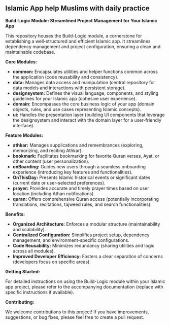 ## Islamic App help Muslims with daily practice


**Build-Logic Module: Streamlined Project Management for Your Islamic App**

This repository houses the Build-Logic module, a cornerstone for establishing a well-structured and efficient Islamic app. It streamlines dependency management and project configuration, ensuring a clean and maintainable codebase.

**Core Modules:**

* **common:** Encapsulates utilities and helper functions common across the application (code reusability and consistency).
* **data:** Manages data access and manipulation (central repository for data models and interactions with persistent storage).
* **designsystem:** Defines the visual language, components, and styling guidelines for your Islamic app (cohesive user experience).
* **domain:** Encompasses the core business logic of your app (domain objects, rules, and use cases representing Islamic concepts).
* **ui:** Handles the presentation layer (building UI components that leverage the designsystem and interact with the domain layer for a user-friendly interface).

**Feature Modules:**

* **athkar:** Manages supplications and remembrances (exploring, memorizing, and reciting Athkar).
* **bookmark:** Facilitates bookmarking for favorite Quran verses, Ayat, or other content (user personalization).
* **onBoarding:** Guides new users through a seamless onboarding experience (introducing key features and functionalities).
* **OnThisDay:** Presents Islamic historical events or significant dates (current date or user-selected preferences).
* **prayer:** Provides accurate and timely prayer times based on user location (including Athan notifications).
* **quran:** Offers comprehensive Quran access (potentially incorporating translations, recitations, tajweed rules, and search functionalities).

**Benefits:**

* **Organized Architecture:** Enforces a modular structure (maintainability and scalability).
* **Centralized Configuration:** Simplifies project setup, dependency management, and environment-specific configurations.
* **Code Reusability:** Minimizes redundancy (sharing utilities and logic across all modules).
* **Improved Developer Efficiency:** Fosters a clear separation of concerns (developers focus on specific areas).

**Getting Started:**

For detailed instructions on using the Build-Logic module within your Islamic app project, please refer to the accompanying documentation (replace with specific instructions if available).

**Contributing:**

We welcome contributions to this project! If you have improvements, suggestions, or bug fixes, please feel free to create a pull request.
